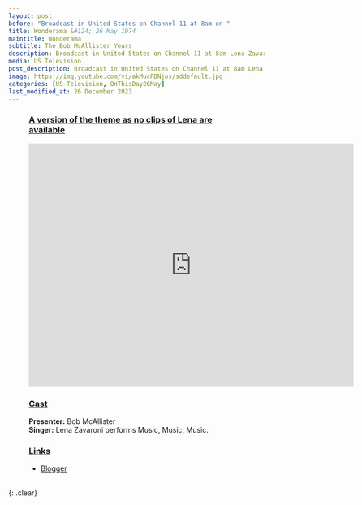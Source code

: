 ```yaml
---
layout: post
before: "Broadcast in United States on Channel 11 at 8am on "
title: Wonderama &#124; 26 May 1974
maintitle: Wonderama
subtitle: The Bob McAllister Years
description: Broadcast in United States on Channel 11 at 8am Lena Zavaroni made a guest appearance on this episode singing Music, Music, Music.
media: US Television
post_description: Broadcast in United States on Channel 11 at 8am Lena Zavaroni made a guest appearance on this episode singing Music, Music, Music.
image: https://img.youtube.com/vi/akMucPDNjos/sddefault.jpg
categories: [US-Television, OnThisDay26May]
last_modified_at: 26 December 2023
---
```


<figure class="fig3">
<h3 id="infobox1"><a href="#infobox1">A version of the theme as no clips of Lena are available</a></h3>
<div class="ChartCard">
<div class="responsive-video"><iframe width="640px" height="480px" src="https://www.youtube.com/embed/akMucPDNjos?rel=0&showinfo=1" frameborder="0" allowfullscreen></iframe></div>
</div>
</figure>

<figure class="fig1">
<h3 id="infobox2"><a href="#infobox2">Cast</a></h3>
<div class="ChartCard">
    <div class="CardItem"><strong>Presenter:</strong> Bob McAllister</div>
    <div class="CardItem"><strong>Singer:</strong> Lena Zavaroni performs Music, Music, Music.</div>
</div>
</figure>

<figure class="fig2">
<h3 id="infobox3"><a href="#infobox3">Links</a></h3>
<div class="ChartCard blogger-card">
    <div class="CardItem">
<ul>
<li><a class="external-link" href="http://wonderamashow.blogspot.co.uk">Blogger</a></li>
</ul>
</div>
</div>
</figure>

<br />{: .clear}

<style>
.blogger-card {height: 144px}
@media screen and (orientation:portrait) {.blogger-card {height: unset;}}
</style>

